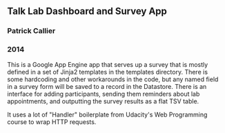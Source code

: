 ## Talk Lab Dashboard and Survey App
### Patrick Callier
### 2014

This is a Google App Engine app that serves up a survey that is mostly defined in a 
set of Jinja2 templates in the templates directory. There is some hardcoding and other 
workarounds in the code, but any named field in a survey form will be saved to a
record in the Datastore. There is an interface for adding participants, sending them 
reminders about lab appointments, and outputting the survey results as a flat TSV table.

It uses a lot of "Handler" boilerplate from Udacity's Web Programming course to wrap
HTTP requests.